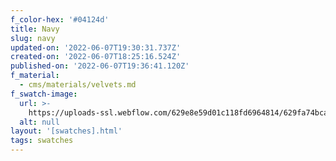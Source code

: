 ```yaml
---
f_color-hex: '#04124d'
title: Navy
slug: navy
updated-on: '2022-06-07T19:30:31.737Z'
created-on: '2022-06-07T18:25:16.524Z'
published-on: '2022-06-07T19:36:41.120Z'
f_material:
  - cms/materials/velvets.md
f_swatch-image:
  url: >-
    https://uploads-ssl.webflow.com/629e8e59d01c118fd6964814/629fa74bcaccc105edb24c8d_navy.gif
  alt: null
layout: '[swatches].html'
tags: swatches
---
```



